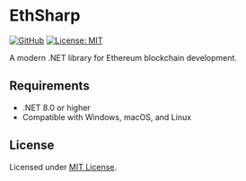 # EthSharp

[![GitHub](https://img.shields.io/badge/GitHub-Mudblock/EthSharp-blue)](https://github.com/Mudblock/EthSharp)
[![License: MIT](https://img.shields.io/badge/License-MIT-yellow.svg)](https://opensource.org/licenses/MIT)

A modern .NET library for Ethereum blockchain development.

## Requirements

- .NET 8.0 or higher
- Compatible with Windows, macOS, and Linux

## License

Licensed under [MIT License](LICENSE).
